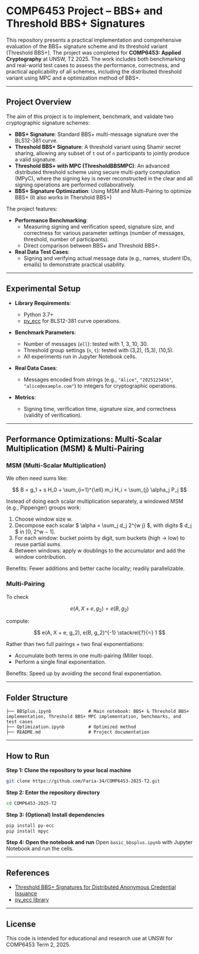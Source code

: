 # COMP6453 Project – BBS+ and Threshold BBS+ Signatures

This repository presents a practical implementation and comprehensive evaluation of the BBS+ signature scheme and its threshold variant (Threshold BBS+). The project was completed for **COMP6453: Applied Cryptography** at UNSW, T2 2025. The work includes both benchmarking and real-world test cases to assess the performance, correctness, and practical applicability of all schemes, including the distributed threshold variant using MPC and a optimization method of BBS+.

---

## Project Overview

The aim of this project is to implement, benchmark, and validate two cryptographic signature schemes:

- **BBS+ Signature**: Standard BBS+ multi-message signature over the BLS12-381 curve.
- **Threshold BBS+ Signature**: A threshold variant using Shamir secret sharing, allowing any subset of `t` out of `n` participants to jointly produce a valid signature.
- **Threshold BBS+ with MPC (ThresholdBBSMPC)**: An advanced distributed threshold scheme using secure multi-party computation (MPyC), where the signing key is never reconstructed in the clear and all signing operations are performed collaboratively.
- **BBS+ Signature Optimization**: Using MSM and Multi-Pairing to optimize BBS+ (It also works in Thershold BBS+)

The project features:

- **Performance Benchmarking**: 
  - Measuring signing and verification speed, signature size, and correctness for various parameter settings (number of messages, threshold, number of participants).
  - Direct comparison between BBS+ and Threshold BBS+.
- **Real Data Test Cases**: 
  - Signing and verifying actual message data (e.g., names, student IDs, emails) to demonstrate practical usability.

---

## Experimental Setup

- **Library Requirements**:
  - Python 3.7+
  - [py_ecc](https://github.com/ethereum/py_ecc) for BLS12-381 curve operations.

- **Benchmark Parameters**:
  - Number of messages (`ell`): tested with 1, 3, 10, 30.
  - Threshold group settings (`n`, `t`): tested with (3,2), (5,3), (10,5).
  - All experiments run in Jupyter Notebook cells.

- **Real Data Cases**:
  - Messages encoded from strings (e.g., `"Alice"`, `"2025123456"`, `"alice@example.com"`) to integers for cryptographic operations.

- **Metrics**:
  - Signing time, verification time, signature size, and correctness (validity of verification).

---


## Performance Optimizations: Multi-Scalar Multiplication (MSM) & Multi-Pairing

### MSM (Multi-Scalar Multiplication)
We often need sums like:

$$ 
B = g_1 + s H_0 + \sum_{i=1}^{\ell} m_i H_i = \sum_{j} \alpha_j P_j 
$$

Instead of doing each scalar multiplication separately, a windowed MSM (e.g., Pippenger) groups work:

1. Choose window size w.
2. Decompose each scalar $ \alpha = \sum_j d_j 2^{w j} $, with digits $ d_j $ in [0, 2^w − 1].
3. For each window: bucket points by digit, sum buckets (high → low) to reuse partial sums.
4. Between windows: apply w doublings to the accumulator and add the window contribution.

Benefits: Fewer additions and better cache locality; readily parallelizable.

### Multi-Pairing
To check 

$$ 
e(A, X + e, g_2) = e(B, g_2) 
$$

compute:

$$ 
e(A, X + e, g_2), e(B, g_2)^{-1} \stackrel{?}{=} 1 
$$

Rather than two full pairings + two final exponentiations:
- Accumulate both terms in one multi-pairing (Miller loop).
- Perform a single final exponentiation.

Benefits: Speed up by avoiding the second final exponentiation.

---

## Folder Structure

```
├── BBSplus.ipynb              # Main notebook: BBS+ & Threshold BBS+ implementation, Threshold BBS+ MPC implementation, benchmarks, and test cases
├── Optimization.ipynb         # Optimized method
├── README.md                  # Project documentation
```

---

## How to Run


**Step 1: Clone the repository to your local machine**
```bash
git clone https://github.com/Faria-34/COMP6453-2025-T2.git
```

**Step 2: Enter the repository directory**
```bash
cd COMP6453-2025-T2
```

**Step 3: (Optional) Install dependencies**
```bash
pip install py-ecc
pip install mpyc
```

**Step 4: Open the notebook and run**
Open `basic_bbsplus.ipynb` with Jupyter Notebook and run the cells.

---




## References

- [Threshold BBS+ Signatures for Distributed Anonymous Credential Issuance](https://eprint.iacr.org/2023/602)
- [py_ecc library](https://github.com/ethereum/py_ecc)

---

## License

This code is intended for educational and research use at UNSW for COMP6453 Term 2, 2025.